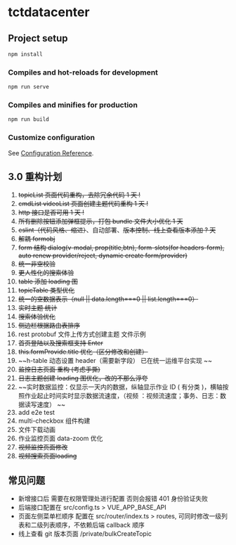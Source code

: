 # tctdatacenter

## Project setup

```bash
npm install
```

### Compiles and hot-reloads for development

```bash
npm run serve
```

### Compiles and minifies for production

```bash
npm run build
```

### Customize configuration

See [Configuration Reference](https://cli.vuejs.org/config/).

## 3.0 重构计划

1. ~~topicList 页面代码重构，去除冗余代码 1 天 !~~
2. ~~cmdList videoList 页面创建主题代码重构 1 天 !~~
3. ~~http 接口是否可用 1 天 !~~
4. ~~所有删除按钮添加弹框提示，打包 bundle 文件大小优化 1 天~~
5. ~~eslint（代码风格、缩进）~~、自动部署、~~版本控制、线上查看版本添加 ? 天~~
6. ~~解耦 formobj~~
7. ~~form 结构 dialog(v-modal, prop(title,btn), form-slots(for headers-form), auto renew provider/reject, dynamic create form/provider)~~
1. ~~统一非空校验~~
2. ~~更人性化的搜索体验~~
3.  ~~table 添加 loading 图~~
4.  ~~topicTable 类型优化~~
5.  ~~统一的空数据表示（null || data.length===0 || list.length===0）~~
6.  ~~实时主题 统计~~
7.  ~~搜索体验优化~~
8.  ~~侧边栏根据路由表排序~~
9.  rest protobuf 文件上传方式创建主题 文件示例
10. ~~首页登陆以及搜索框支持 Enter~~
11. ~~this.formProvide.title 优化（区分修改和创建）~~
12. ~~h-table 动态设置 header（需要新字段） 已在统一运维平台实现 ~~
13. ~~监控日志页面 重构 (考虑手撕)~~
14. ~~日志主题创建 loading 图优化，改的不那么浮夸~~
15. ~~实时数据监控：仅显示一天内的数据，纵轴显示作业 ID ( 有分类 )，横轴按照作业起止时间实时显示数据流速度，（视频 ：视频流速度；事务、日志：数据读写速度） ~~
16. add e2e test
17. multi-checkbox 组件构建
18. 文件下载动画
19. 作业监控页面 data-zoom 优化
20. ~~视频监控页面修改~~
21. ~~视频搜索页面loading~~

## 常见问题

- 新增接口后 需要在权限管理处进行配置 否则会报错 401 身份验证失败
- 后端接口配置在 src/config.ts > VUE_APP_BASE_API
- 页面左侧菜单栏顺序 配置在 src/router/index.ts > routes, 可同时修改一级列表和二级列表顺序，不依赖后端 callback 顺序
- 线上查看 git 版本页面 /private/bulkCreateTopic
